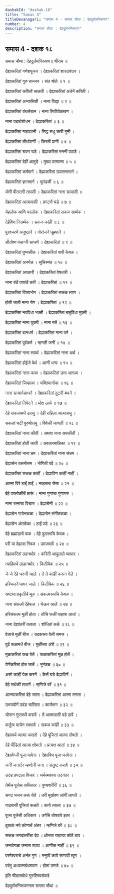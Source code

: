 ```yaml
---
dashakId: "dashak-18"
title: "Samas 4"
titleDevanagari: "समास 4 - समास चौथा : देहदुर्लभनिरूपण"
number: 4
description: "समास चौथा : देहदुर्लभनिरूपण"
---
```


## समास 4 - दशक १८

समास चौथा : देहदुर्लभनिरूपण॥ श्रीराम ॥

देह्याकरितां गणेशपूजन । देह्याकरितां शारदावंदन ।

देह्याकरितां गुरु सज्जन । संत श्रोते ॥ १ ॥

देह्याकरितां कवित्वें चालती । देह्याकरितां अधेनें करिती ।

देह्याकरितां अभ्यासिती । नाना विद्या ॥ २ ॥

देह्याकरितां ग्रंथलेखन । नाना लिपीवोळखण ।

नाना पदार्थशोधन । देह्याकरितां ॥ ३ ॥

देह्याकरितां माहांज्ञानी । सिद्ध सधु ऋषी मुनी ।

देह्याकरितां तीर्थाटणीं । फिरती प्राणी ॥ ४ ॥

देह्याकरितां श्रवण घडे । देह्याकरितां मननीं पवाडे ।

देह्याकरितां देहीं आतुडे । मुख्य परमात्मा ॥ ५ ॥

देह्याकरितां कर्ममार्ग । देह्याकरितां उपासनामार्ग ।

देह्याकरितां ज्ञानमार्ग । भूमंडळीं ॥ ६ ॥

योगी वीतरागी तापसी । देह्याकरितां नाना सायासी ॥

देह्याकरितां आत्मयासी । प्रगटणें घडे ॥ ७ ॥

येहलोक आणि परलोक । देह्याकरितां सकळ सार्थक ।

देहेंविण निरार्थक । सकळ कांहीं ॥ ८ ॥

पुरश्चरणें अनुष्ठानें । गोरांजनें धूम्रपानें ।

सीतोष्ण पंचाग्नी साधणें । देह्याकरितां ॥ ९ ॥

देह्याकरितां पुण्यसीळ । देह्याकरितां पापी केवळ ।

देह्याकरितां अनर्गळ । सुचिस्मंत ॥ १० ॥

देह्याकरितां अवतारी । देह्याकरितां वेषधारी ।

नाना बंडें पाषांडें करी । देह्याकरितां ॥ ११ ॥

देह्याकरितां विषयभोग । देह्याकरितां सकळ त्याग ।

होती जाती नाना रोग । देह्याकरितां ॥ १२ ॥

देह्याकरितां नवविधा भक्ती । देह्याकरितां चतुर्विधा मुक्ती ।

देह्याकरितां नाना युक्ती । नाना मतें ॥ १३ ॥

देह्याकरितां दानधर्म । देह्याकरितां नाना वर्म ।

देह्याकरितां पूर्वकर्म । म्हणती जनीं ॥ १४ ॥

देह्याकरितां नाना स्वार्थ । देह्याकरितां नाना अर्थ ।

देह्याकरितां होईजे वेर्थ । आणी धन्य ॥ १५ ॥

देह्याकरितां नाना कळा । देह्याकरितां उणा आगळा ।

देह्याकरितां जिव्हाळा । भक्तिमार्गाचा ॥ १६ ॥

नाना सन्मार्गसाधनें । देह्याकरितां तुटती बंधनें ।

देह्याकरितां निवेदनें । मोक्ष लाभे ॥ १७ ॥

देहे सकळामधें उत्तमु । देहीं राहिला आत्मारामु ।

सकळां घटीं पुरुषोत्तमु । विवेकी जाणती ॥ १८ ॥

देह्याकरितां नाना कीर्ती । अथवा नाना अपकीर्ती ।

देह्याकरितां होती जाती । अवतारमाळिका ॥ १९ ॥

देह्याकरितां नाना भ्रम । देह्याकरितां नाना संभ्रम ।

देह्याचेन उत्तमोत्तम । भोगिती पदें ॥ २० ॥

देह्याकरितां सकळ कांहीं । देह्याविण कांहीं नाहीं ।

आत्मा विरे ठाईं ठाईं । नव्हताच जैसा ॥ २१ ॥

देहे परलोकींचें तारूं । नाना गुणांचा गुणागरु ।

नाना रत्नांचा विचारु । देह्याचेनी ॥ २२ ॥

देह्याचेन गायेनकळा । देह्याचेन संगीतकळा ।

देह्याचेन अंतर्कळा । ठाईं पडे ॥ २३ ॥

देहे ब्रह्मांडाचें फळ । देहे दुल्लभचि केवळ ।

परी या देह्यास निवळ । उमजवावें ॥ २४ ॥

देह्याकरितां लहनथोर । करिती आपुलाले व्यापार ।

त्याहिमधें लाहानथोर । कितीयेक ॥ २५ ॥

जे जे देहे धरुनी आले । ते ते कांहीं करून गेले ।

हरिभजनें पावन जाले । कितीयेक ॥ २६ ॥

अष्टधा प्रकृतीचें मूळ । संकल्परूपचि केवळ ।

नाना संकल्पें देहेफळ । घेऊन आलें ॥ २७ ॥

हरिसंकल्प मुळीं होता । तोचि फळीं पाहावा आतां ।

नाना देह्यांतरीं तत्वता । शोधितां कळे ॥ २८ ॥

वेलाचे मुळीं बीज । उदकरूप वेली समज ।

पुढें फळामधें बीज । मुळींच्या अंशें ॥ २९ ॥

मुळाकरितां फळ येतें । फळाकरितां मूळ होतें ।

येणेंकरितां होत जातें । भूमंडळ ॥ ३० ॥

असो कांहीं येक करणें । कैसें घडे देह्याविणें ।

देहे सर्थकीं लावणें । म्हणिजे बरें ॥ ३१ ॥

आत्म्याकरितां देहे जाला । देह्याकरितां आत्मा तगला ।

उभययोगें उदंड चालिला । कार्यभाग ॥ ३२ ॥

चोरून गुप्तरूपें करावें । तें आत्मयासी पडे ठावें ।

कर्तुत्व याचेन स्वभावें । सकळ कांहीं ॥ ३३ ॥

देह्यामधें आत्मा असतो । देहे पूजितां आत्मा तोषतो ।

देहे पीडितां आत्मा क्षोभतो । प्रत्यक्ष आतां ॥ ३४ ॥

देह्यावेग्ळी पूजा पावेना । देह्याविण पूजा फावेना ।

जनीं जनार्दन म्हणोनी जना । संतुष्ट करावें ॥ ३५ ॥

उदंड प्रगटला विचार । धर्मस्थापना तदनंतर ।

तेथेंच पूजेस अधिकार । पुण्यशरीरीं ॥ ३६ ॥

सगट भजन करूं येतें । तरी मूर्खपण आंगीं लागतें ।

गाढवासी पूजितां कळतें । काये त्याला ॥ ३७ ॥

पूज्य पूजेसी अधिकार । उगेचि तोषवावे इतर ।

दुखऊं नये कोणाचें अंतर । म्हणिजे बरें ॥ ३८ ॥

सकळ जगदांतरींचा देव । क्षोभता राहाव्या कोठें ठाव ।

जनावेगळा जनास उपाव । आणीक नाहीं ॥ ३९ ॥

परमेश्वराचे अनंत गुण । मनुष्यें काये सांगावी खूण ।

परंतु अध्यात्मग्रंथश्रवण । होतां उमजे ॥ ४० ॥

इति श्रीदासबोधे गुरुशिष्यसंवादे

देहदुर्लभनिरूपणनाम समास चौथा ॥